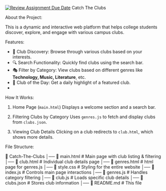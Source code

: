 [![Review Assignment Due Date](https://classroom.github.com/assets/deadline-readme-button-22041afd0340ce965d47ae6ef1cefeee28c7c493a6346c4f15d667ab976d596c.svg)](https://classroom.github.com/a/n3hi8V98)
Catch The Clubs

About the Project:

This is a dynamic and interactive web platform that helps college students discover, explore, and engage with various campus clubs. 

Features:

- 🎯 Club Discovery: Browse through various clubs based on your interests.
- 🔍 Search Functionality: Quickly find clubs using the search bar.
- 🎭 Filter by Category: View clubs based on different genres like **Technology, Music, Literature**, etc.
- 🌟 Club of the Day: Get a daily highlight of a featured club.
- 
How It Works:

1. Home Page (`main.html`)
   Displays a welcome section and a search bar.

2.  Filtering Clubs by Category
   Uses `genres.js` to fetch and display clubs from `clubs.json`.

3. Viewing Club Details
   Clicking on a club redirects to `club.html`, which shows more details.

File Structure:

📂 Catch-The-Clubs
│── 📜 main.html          # Main page with club listing & filtering
│── 📜 club.html          # Individual club details page
│── 📜 genres.html        # html page for genres.js
│── 📜 style.css          # Styling for the entire website
│── 📜 index.js           # Controls main page interactions
│── 📜 genres.js          # Handles category filtering
│── 📜 club.js            # Loads specific club details
│── 📜 clubs.json         # Stores club information
│── 📜 README.md          # This file 
